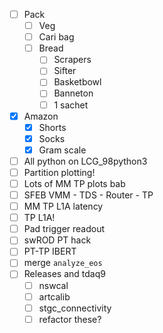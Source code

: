 - [ ] Pack
  - [ ] Veg
  - [ ] Cari bag
  - [ ] Bread
    - [ ] Scrapers
    - [ ] Sifter
    - [ ] Basketbowl
    - [ ] Banneton
    - [ ] 1 sachet
- [x] Amazon
  - [x] Shorts
  - [x] Socks
  - [x] Gram scale
- [ ] All python on LCG_98python3
- [ ] Partition plotting!
- [ ] Lots of MM TP plots bab
- [ ] SFEB VMM - TDS - Router - TP
- [ ] MM TP L1A latency
- [ ] TP L1A!
- [ ] Pad trigger readout
- [ ] swROD PT hack
- [ ] PT-TP IBERT
- [ ] merge `analyze_eos`
- [ ] Releases and tdaq9
  - [ ] nswcal
  - [ ] artcalib
  - [ ] stgc_connectivity
  - [ ] refactor these?
